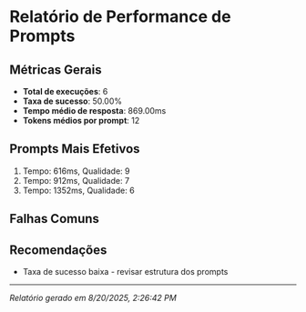 
# Relatório de Performance de Prompts

## Métricas Gerais
- **Total de execuções**: 6
- **Taxa de sucesso**: 50.00%
- **Tempo médio de resposta**: 869.00ms
- **Tokens médios por prompt**: 12

## Prompts Mais Efetivos
1. Tempo: 616ms, Qualidade: 9
2. Tempo: 912ms, Qualidade: 7
3. Tempo: 1352ms, Qualidade: 6

## Falhas Comuns


## Recomendações
- Taxa de sucesso baixa - revisar estrutura dos prompts

---
*Relatório gerado em 8/20/2025, 2:26:42 PM*
